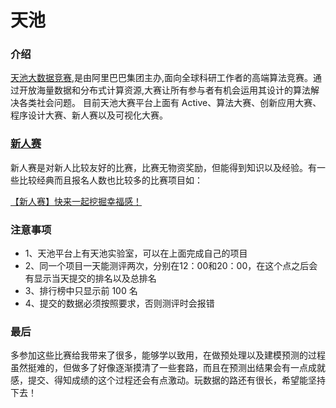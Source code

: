 # 天池

### 介绍

<a href="https://tianchi.aliyun.com">天池大数据竞赛</a>,是由阿里巴巴集团主办,面向全球科研工作者的高端算法竞赛。通过开放海量数据和分布式计算资源,大赛让所有参与者有机会运用其设计的算法解决各类社会问题。
目前天池大赛平台上面有 Active、算法大赛、创新应用大赛、程序设计大赛、新人赛以及可视化大赛。

### <a href="https://tianchi.aliyun.com/competition/gameList/coupleList">新人赛</a>
新人赛是对新人比较友好的比赛，比赛无物资奖励，但能得到知识以及经验。有一些比较经典而且报名人数也比较多的比赛项目如：

<a href="./一起来挖掘幸福感">【新人赛】快来一起挖掘幸福感！</a>

### 注意事项
- 1、天池平台上有天池实验室，可以在上面完成自己的项目
- 2、同一个项目一天能测评两次，分别在12：00和20：00，在这个点之后会有显示当天提交的排名以及总排名
- 3、排行榜中只显示前 100 名
- 4、提交的数据必须按照要求，否则测评时会报错

### 最后

多参加这些比赛给我带来了很多，能够学以致用，在做预处理以及建模预测的过程虽然挺难的，但做多了好像逐渐摸清了一些套路，而且在预测出结果会有一点成就感，提交、得知成绩的这个过程还会有点激动。玩数据的路还有很长，希望能坚持下去！

